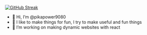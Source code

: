 [![GitHub Streak](https://streak-stats.demolab.com?user=pikapower9080&theme=dark)](https://git.io/streak-stats)

- 👋 Hi, I’m @pikapower9080
- 👀 I like to make things for fun, I try to make useful and fun things
- 💞️ I’m working on making dynamic websites with react
